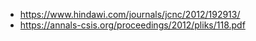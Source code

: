 - https://www.hindawi.com/journals/jcnc/2012/192913/
- https://annals-csis.org/proceedings/2012/pliks/118.pdf
